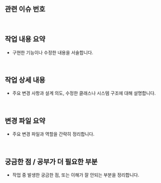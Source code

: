 ## 관련 이슈 번호


<br>


## 작업 내용 요약
- 구현한 기능이나 수정한 내용을 서술합니다.


<br>


## 작업 상세 내용
- 주요 변경 사항과 설계 의도, 수정한 클래스나 시스템 구조에 대해 설명합니다.


<br>


## 변경 파일 요약
- 주요 변경 파일과 역할을 간략히 정리합니다.


<br>


## 궁금한 점 / 공부가 더 필요한 부분
- 작업 중 발생한 궁금한 점, 또는 이해가 잘 안되는 부분을 정리합니다.



